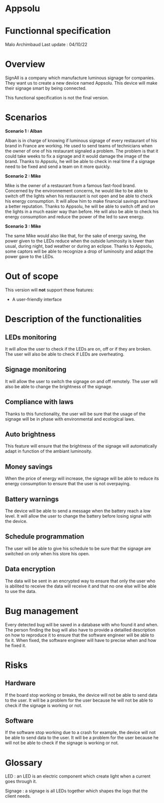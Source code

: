 ﻿
# Appsolu

# Functionnal specification

Malo Archimbaud
Last update : 04/10/22

# Overview

SignAll is a company which manufacture luminous signage for companies. They want us to create a new device named Appsolu. This device will make their signage smart by being connected.

This functional specification is not the final version.

# Scenarios

**Scenario 1 : Alban**

Alban is in charge of knowing if luminous signage of every restaurant of his brand in France are working. He used to send teams of technicians when the owner of one of his restaurant signaled a problem. The problem is that it could take weeks to fix a signage and it would damage the image of the brand. 
Thanks to Appsolu, he will be able to check in real time if a signage need to be fixed and send a team on it more quickly.

**Scenario 2 : Mike**

Mike is the owner of a restaurant from a famous fast-food brand. Concerned by the environnement concerns, he would like to be able to switch off the lights when his restaurant is not open and be able to check his energy consumption. It will allow him to make financial savings and have a better reputation. 
Thanks to Appsolu, he will be able to switch off and on the lights in a much easier way than before. He will also be able to check his energy consumption and reduce the power of the led to save energy.

**Scenario 3 : Mike**

The same Mike would also like that, for the sake of energy saving, the power given to the LEDs reduce when the outside luminosity is lower than usual, during night, bad weather or during an eclipse.
Thanks to Appsolu, some captors will be able to recognize a drop of luminosity and adapt the power gave to the LEDs.

# Out of scope

This version will **not** support these features:

 - A user-friendly interface

# Description of the functionalities

## LEDs monitoring

It will allow the user to check if the LEDs are on, off or if they are broken. The user will also be able to check if LEDs are overheating. 

## Signage monitoring

It will allow the user to switch the signage on and off remotely. The user will also be able to change the brightness of the signage.

## Compliance with laws

Thanks to this functionality, the user will be sure that the usage of the signage will be in phase with environmental and ecological laws.

## Auto brightness

This feature will ensure that the brightness of the signage will automatically adapt in function of the ambiant luminosity.

## Money savings

When the price of energy will increase, the signage will be able to reduce its energy consumption to ensure that the user is not overpaying.

## Battery warnings

The device will be able to send a message when the battery reach a low level. It will allow the user to change the battery before losing signal with the device.

## Schedule programmation

The user will be able to give his schedule to be sure that the signage are switched on only when his store his open.

## Data encryption

The data will be sent in an encrypted way to ensure that only the user who is abilited to receive the data will receive it and that no one else will be able to use the data.

# Bug management

Every detected bug will be saved in a database with who found it and when. The person finding the bug will also have to provide a detailled description on how to reproduce it to ensure that the software engineer will be able to fix it. When fixed, the software engineer will have to precise when and how he fixed it.

# Risks

## Hardware

If the board stop working or breaks, the device will not be able to send data to the user. It will be a problem for the user because he will not be able to check if the signage is working or not.

## Software

If the software stop working due to a crash for example, the device will not be able to send data to the user. It will be a problem for the user because he will not be able to check if the signage is working or not.

# Glossary

LED : an LED is an electric component which create light when a current goes through it. 

Signage : a signage is all LEDs together which shapes the logo that the client needs.